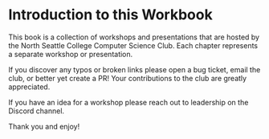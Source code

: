 # Introduction to this Workbook

This book is a collection of workshops and presentations that are hosted by the North Seattle College Computer Science Club. Each chapter represents a separate workshop or presentation.

If you discover any typos or broken links please open a bug ticket, email the club, or better yet create a PR! Your contributions to the club are greatly appreciated.

If you have an idea for a workshop please reach out to leadership on the Discord channel.

Thank you and enjoy!